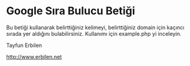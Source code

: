 Google Sıra Bulucu Betiği
=======================

Bu betiği kullanarak belirttiğiniz kelimeyi, belirttiğiniz domain için kaçıncı sırada yer aldığını bulabilirsiniz.
Kullanımı için example.php yi inceleyin.

Tayfun Erbilen

http://www.erbilen.net
